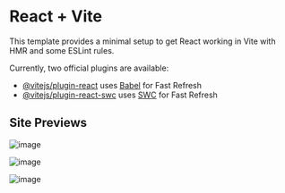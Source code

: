 # React + Vite

This template provides a minimal setup to get React working in Vite with HMR and some ESLint rules.

Currently, two official plugins are available:

- [@vitejs/plugin-react](https://github.com/vitejs/vite-plugin-react/blob/main/packages/plugin-react/README.md) uses [Babel](https://babeljs.io/) for Fast Refresh
- [@vitejs/plugin-react-swc](https://github.com/vitejs/vite-plugin-react-swc) uses [SWC](https://swc.rs/) for Fast Refresh

## Site Previews

![image](https://github.com/user-attachments/assets/70c8757a-f30e-4541-abff-43ba2b09556a)

![image](https://github.com/user-attachments/assets/e27023e1-ac60-4cf8-bb27-ea65d3065127)

![image](https://github.com/user-attachments/assets/338495c8-6307-4d51-aea0-fefcd0b3f33c)
